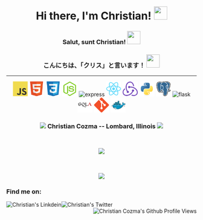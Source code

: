 

<!--
**Christian-Cozma/Christian-Cozma** is a ✨ _special_ ✨ repository because its `README.md` (this file) appears on your GitHub profile.

Here are some ideas to get you started:

- 🔭 I’m currently working on ...
- 🌱 I’m currently learning ...
- 👯 I’m looking to collaborate on ...
- 🤔 I’m looking for help with ...
- 💬 Ask me about ...
- 📫 How to reach me: ...
- 😄 Pronouns: ...
- ⚡ Fun fact: ...
-->
<div align="center">
   <h1 >Hi there, I'm Christian! <img src="https://media.giphy.com/media/hvRJCLFzcasrR4ia7z/giphy.gif" width="35px" height="35px"> </h1>
   <h3 >  Salut, sunt Christian! <img src="https://media.giphy.com/media/hvRJCLFzcasrR4ia7z/giphy.gif" width="35px" height="35px"></h3>
  <h3 >  こんにちは、「クリス」と言います！ <img src="https://media.giphy.com/media/hvRJCLFzcasrR4ia7z/giphy.gif" width="35px" height="35px"> </h3>
</div>
<hr />

<p align="center">
  <!-- For more icons please follow  https://github.com/MikeCodesDotNET/ColoredBadges -->
  <img src="https://github.com/devicons/devicon/blob/master/icons/javascript/javascript-original.svg" alt="javaScript" width="40" height="40">
  <img src="https://github.com/devicons/devicon/blob/master/icons/html5/html5-original.svg" alt="html" width="40" height="40">
  <img src="https://github.com/devicons/devicon/blob/master/icons/css3/css3-original.svg" alt="css" width="40" height="40">
  <img src="https://github.com/devicons/devicon/blob/master/icons/nodejs/nodejs-original.svg" alt="nodejs" width="40" height="40">
   <img src="https://img.shields.io/badge/Express.js-000000?style=for-the-badge&logo=express&logoColor=white" alt="express" width="190" height="40">
   <img src="https://github.com/devicons/devicon/blob/master/icons/react/react-original.svg" alt="react" width="40" height="40">
  <img src="https://github.com/devicons/devicon/blob/master/icons/redux/redux-original.svg" alt="redux" width="40" height="40">
  <img src="https://github.com/devicons/devicon/blob/master/icons/python/python-original.svg" alt="python" width="40" height="40">
   <img src="https://github.com/devicons/devicon/blob/master/icons/postgresql/postgresql-original.svg" alt="PostgreSQL" width="40" height="40" />
  <img src="https://img.shields.io/badge/Flask-000000?style=for-the-badge&logo=flask&logoColor=white" alt="flask" width="130" height="40">
  <img src="https://github.com/devicons/devicon/blob/master/icons/sqlalchemy/sqlalchemy-original.svg" alt="sqla" width="40" height="40">
  <img src="https://github.com/devicons/devicon/blob/master/icons/git/git-original.svg" alt="git" width="40" height="40">
  <img src="https://github.com/devicons/devicon/blob/master/icons/docker/docker-original.svg" alt="docker" width="40" height="40">
</p>

<!--
## About me.
 I am a software developer [my website](https://google.com).
### Tech stack and tools I work with:
Full Stack Software Engineer, JavaScript, React, Redux, Express, Node, SQL, HTML5, CSS, Python, Flask, SQLAlchemy
- 🔭 I’m currently working on ...
- 🌱 I’m currently learning ...
- 👯 I’m looking to collaborate on ...
- 🤔 I’m looking for help with ...
- 💬 Ask me about ...
- 📫 How to reach me: ...
- 😄 Pronouns: ...
- ⚡ Fun fact: ...
-->




<!--https://media2.giphy.com/media/ksE9feSa2b4V2GYwY4/giphy.gif 
https://media0.giphy.com/media/17b875GGvV9m9sLmNc/giphy.gif
-->

<div align="center">
<h3><img src="https://media1.giphy.com/media/WFZvB7VIXBgiz3oDXE/giphy.gif"  height="20"> Christian Cozma -- Lombard, Illinois <img src="https://media.giphy.com/media/WUlplcMpOCEmTGBtBW/giphy.gif" width="30"></h3>
</div>
<!-- <div align="center">
   <h3> Be sure to check out my <a href="https://drive.google.com/file/d/1GNwPigJfK1MZSg56J2Uj-x-n3CVcS-91/view?usp=sharing">resume</a>! </h3>
</div> -->

  <br />

<p align="center" >
   <a href="https://github.com/anuraghazra/github-readme-stats"> 
    <img  src="https://christian-github-readme-stats.vercel.app/api?username=Christian-Cozma&&show_icons=true&theme=onedark"/>
   </a>
</p>
<br />

<!-- <p align="center" >
   <a href="https://github.com/anuraghazra/github-readme-stats"> 
    <img  src="https://github-readme-streak-stats.herokuapp.com/?user=Christian-Cozma&theme=dark"/>
   </a> -->
</p>

<p align="center">
    <img align="center" src="https://christian-github-readme-stats.vercel.app/api/top-langs/?username=Christian-Cozma&layout=compact&theme=onedark" /> </p>

<!-- <p align="center" >
   <a href="https://github.com/anuraghazra/github-readme-stats"> 
    <img  src="https://github-readme-stats.vercel.app/api/top-langs/?username=nasanov&theme=radical&layout=compact&hide=c,roff,scss,objective-c,makefile"/>
   </a>
</p> -->

<!-- [![GitHub Streak](https://github-readme-streak-stats.herokuapp.com/?user=nasanov&theme=dark)](https://git.io/streak-stats) -->
<!-- [![Top Langs](https://github-readme-stats.vercel.app/api/top-langs/?username=nasanov&theme=radical&layout=compact&hide=c,roff)](https://github.com/anuraghazra/github-readme-stats) -->


<!-- <details>
  <summary>:zap: GitHub Stats</summary>
   <img  src="https://github-readme-stats.vercel.app/api?username=nasanov&&show_icons=true&theme=radical"/>
</details>
<details>
  <summary>:zap: Most Used Languages</summary>
   <img  src="https://github-readme-stats.vercel.app/api?username=nasanov&&show_icons=true&theme=radical"/>
</details> -->



<!-- <p align="center">
   <img src="https://steemitimages.com/0x0/https://cdn.lifehacker.ru/wp-content/uploads/2017/01/ezgif.com-crop_1484563859.gif" />
   </p> -->


<!-- 
https://github.com/devicons/devicon/blob/master/icons/linkedin/linkedin-original.svg 
https://github.com/devicons/devicon/blob/master/icons/github/github-original.svg
-->

### Find me on:
<!-- <a href="mywebsite.dev">
  <img align="left" alt="Nurs's website" src="https://img.icons8.com/color/30/000000/globe.png" style=" color:'white' "/>
</a> -->
<a href="https://www.linkedin.com/in/christian-cozma-profile/">
  <img align="left" alt="Christian's Linkdein" src="https://img.shields.io/badge/LinkedIn-0077B5?style=for-the-badge&logo=linkedin&logoColor=white" />
</a>
<!-- <a href="https://github.com/Christian-Cozma">
  <img align="left" alt="Christian's Github" src="https://img.shields.io/badge/GitHub-100000?style=for-the-badge&logo=github&logoColor=white" />
</a> -->
<a href="https://twitter.com/cozma_christian">
 <img align="left" alt="Christian's Twitter" src="https://img.shields.io/badge/Twitter-1DA1F2?style=for-the-badge&logo=twitter&logoColor=white" />
</a>
<p align="right">
  <img src="https://komarev.com/ghpvc/?username=Christian-Cozma" alt="Christian Cozma's Github Profile Views">
</p>

<!-- <a mailto="nursultan.asanov@pm.me">
  <img align="left" alt="Christian's mail" src="https://img.shields.io/badge/ProtonMail-8B89CC?style=for-the-badge&logo=protonmail&logoColor=white" style=" color:'white' "/> -->
<!-- </a> -->
<br/>
<br/>
